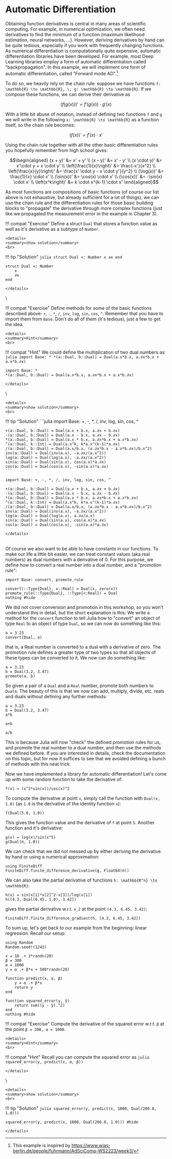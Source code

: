 # Automatic Differentiation

Obtaining function derivatives is central in many areas of scientific computing.
For example, in numerical optimization, we often need derivatives to find the minimum of a function (maximum likelihood estimation, neural networks, ...).
However, deriving derivatives by hand can be quite tedious, especially if you work with frequently changing functions.
As numerical differentiation is computationally quite expensive, automatic differentiation libraries have been developed.
For example, most Deep Learning libraries employ a form of automatic differentiation called "backpropagation".
In this example, we will implement one form of automatic differentiation, called "Forward mode AD".[^1]

To do so, we heavily rely on the chain rule: 
suppose we have functions ``f: \mathbb{R} \to \mathbb{R}, \; g: \mathbb{R} \to \mathbb{R}``.
If we compose these functions, we can derive their derivative as 

```math
(f(g(x)))' = f'(g(x)) \cdot g'(x)
```

With a little bit abuse of notation, instead of defining two functions ``f`` and ``g`` we will write in the following ``x: \mathbb{R} \to \mathbb{R}`` as a function itself, so the chain rule becomes:

```math
(f(x))' = f'(x) \cdot x'
```

Using the chain rule together with all the other basic differentiation rules you hopefully remember from high school gives:

```math
\begin{aligned}
(x + y)' &= x' + y' \\
(x - y)' &= x' - y' \\
(x \cdot y)' &= x'\cdot y + x \cdot y' \\
\left(\frac{1}{x}\right)' &= \frac{-x'}{x^2} \\
\left(\frac{x}{y}\right)' &= \frac{x' \cdot y - x \cdot y'}{y^2} \\
(\log(x))' &= \frac{1}{x} \cdot x' \\
(\sin(x))' &= \cos(x) \cdot x' \\
(\cos(x))' &= -\sin(x) \cdot x' \\
\left(x^k\right)' &= k \cdot x^{k-1} \cdot x'
\end{aligned}
```

As most functions are compositions of basic functions (of course our list above is not exhaustive, but already sufficient for a lot of things), we can use the chain rule and the differentiation rules for those basic building blocks to "propagate" the derivative through more complex functions (just like we propagated the measurement error in the example in Chapter 3).

!!! compat "Exercise"
    Define a struct `Dual` that stores a function value as well as it's derivative as a subtype of `Number`.

```@raw html
<details>
<summary>show solution</summary>
<br>
```
!!! tip "Solution"
    ```julia
    struct Dual <: Number
        x
        ∂x
    end
    ```
```@setup dual
struct Dual <: Number
    x
    ∂x
end
```
```@raw html
</details>
```
\

!!! compat "Exercise"
    Define methods for some of the basic functions described above: `+`, `-`, `*`, `/`, `inv`, `log`, `sin`, `cos`, `^`.
    Remember that you have to import them from `Base`.
    Don't do all of them (it's tedious), just a few to get the idea.

```@raw html
<details>
<summary>Hint</summary>
<br>
```
!!! compat "Hint"
    We could define the multiplication of two dual numbers as:
    ```julia
    import Base: *
    *(a::Dual, b::Dual) = Dual(a.x*b.x, a.∂x*b.x + a.x*b.∂x)
    ```
```@setup dual
import Base: *
*(a::Dual, b::Dual) = Dual(a.x*b.x, a.∂x*b.x + a.x*b.∂x)
```
```@raw html
</details>
```
\

```@raw html
<details>
<summary>show solution</summary>
<br>
```
!!! tip "Solution"
    ```julia
    import Base: +, -, *, /, inv, log, sin, cos, ^

    +(a::Dual, b::Dual) = Dual(a.x + b.x, a.∂x + b.∂x)
    -(a::Dual, b::Dual) = Dual(a.x - b.x, a.∂x - b.∂x)
    *(a::Dual, b::Dual) = Dual(a.x * b.x, a.∂x*b.x + a.x*b.∂x)
    ^(a::Dual, k::Int) = Dual(a.x^k, k*a.x^(k-1)*a.∂x)
    /(a::Dual, b::Dual) = Dual(a.x/b.x, (a.∂x*b.x - a.x*b.∂x)/b.x^2)
    inv(a::Dual) = Dual(inv(a.x), -a.∂x/(a.x^2))
    log(a::Dual) = Dual(log(a.x), -a.∂x/(a.x^2))
    sin(a::Dual) = Dual(sin(a.x), cos(a.x)*a.∂x)
    cos(a::Dual) = Dual(cos(a.x), -sin(a.x)*a.∂x)
    ```
```@setup dual
import Base: +, -, *, /, inv, log, sin, cos, ^

+(a::Dual, b::Dual) = Dual(a.x + b.x, a.∂x + b.∂x)
-(a::Dual, b::Dual) = Dual(a.x - b.x, a.∂x - b.∂x)
*(a::Dual, b::Dual) = Dual(a.x * b.x, a.∂x*b.x + a.x*b.∂x)
^(a::Dual, k::Int) = Dual(a.x^k, k*a.x^(k-1)*a.∂x)
/(a::Dual, b::Dual) = Dual(a.x/b.x, (a.∂x*b.x - a.x*b.∂x)/b.x^2)
inv(a::Dual) = Dual(inv(a.x), -a.∂x/(a.x^2))
log(a::Dual) = Dual(log(a.x), a.∂x/a.x)
sin(a::Dual) = Dual(sin(a.x), cos(a.x)*a.∂x)
cos(a::Dual) = Dual(cos(a.x), -sin(a.x)*a.∂x)
```
```@raw html
</details>
```
\
Of course we also want to be able to have constants in our functions.
To make our life a little bit easier, we can treat constant values (aka real numbers) as dual numbers with a derivative of 0.
For this purpose, we define how to convert a real number into a dual number, and a "promotion rule":

```@example dual
import Base: convert, promote_rule

convert(::Type{Dual}, x::Real) = Dual(x, zero(x))
promote_rule(::Type{Dual}, ::Type{<:Real}) = Dual
nothing #hide
```

We did not cover conversion and promotion in this workshop, so you won't understand this in detail, but the short explanation is this:
We write a method for the `convert` function to tell Julia how to "convert" an object of type `Real` to an object of type `Dual`, so we can now do something like this:

```@example dual
a = 3.23
convert(Dual, a)
```

that is, a Real number is converted to a dual with a derivative of zero.
The promotion rule defines a greater type of two types so that all objects of these types can be converted to it.
We now can do something like:

```@example dual
a = 3.23
b = Dual(3.2, 3.47)
promote(a, b)
```

So given a pair of a `Dual` and a `Real` number, promote both numbers to `Dual`s.
The beauty of this is that we now can add, multiply, divide, etc. reals and duals without defining any further methods:

```@example dual
a = 3.23
b = Dual(3.2, 3.47)
a*b
```

```@example dual
a+b
```
```@example dual
a/b
```
This is because Julia will now "check" the defined promotion rules for us, and promote the real number to a dual number, and then use the methods we defined before.
If you are interested in details, check the documentation on this topic, but for now it suffices to see that we avoided defining a bunch of methods with this neat trick.


Now we have implemented a library for automatic differentiation! Let's come up with some random function to take the derivative of:

```@example dual
f(x) = (x^2*sin(x))/cos(x)^2
```

To compute the derivative at point `x`, simply call the function with `Dual(x, 1.0)` (as `1.0` is the derivative of the identity function `x`):
```@example dual
f(Dual(5.0, 1.0))
```

This gives the function value and the derivative of `f` at point `5`.
Another function and it's derivative:

```@example dual
g(x) = log(x)/sin(x^5)
g(Dual(π, 1.0))
```

We can check that we did not messed up by either deriving the derivative by hand or using a numerical approximation:

```@example dual
using FiniteDiff
FiniteDiff.finite_difference_derivative(g, Float64(π))
```

We can also take the partial derivative of functions ``h: \mathbb{R^n} \to \mathbb{R}``:

```@example dual
h(x) = sin(x[1]*x[2]^2-x[3])/log(x[1])
h([4.3, Dual(6.45, 1.0), 3.42])
```
gives the partial derivative w.r.t. ``x_2`` at the point ``(4.3, 6.45, 3.42)``:

```@example dual
FiniteDiff.finite_difference_gradient(h, [4.3, 6.45, 3.42])
```

To sum up, let's get back to our example from the beginning: linear regression.
Recall our setup:

```@example dual
using Random
Random.seed!(1243)

x = 10 .+ 3*randn(20)
β = 300
α = 1000
y = α .+ β*x + 500*randn(20)

function predict(x, α, β)
    y = α .+ β*x
    return y
end

function squared_error(y, ŷ)
    return sum((y - ŷ).^2)
end
nothing #hide
```

!!! compat "Exercise"
    Compute the derivative of the squared error w.r.t. `β` at the point `β = 200, α = 1000`.

```@raw html
<details>
<summary>Hint</summary>
<br>
```
!!! compat "Hint"
    Recall you can compute the squared error as
    ```julia
    squared_error(y, predict(x, α, β))
    ```
```@raw html
</details>
```
\

```@raw html
<details>
<summary>show solution</summary>
<br>
```
!!! tip "Solution"
    ```julia
    squared_error(y, predict(x, 1000, Dual(200.0, 1.0)))
    ```
```@example dual
squared_error(y, predict(x, 1000, Dual(200.0, 1.0))) #hide
```
```@raw html
</details>
```

[^1]: This example is inspired by https://www.wias-berlin.de/people/fuhrmann/AdSciComp-WS2223/week3/
